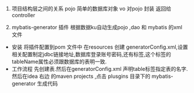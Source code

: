 1. 项目结构层之间的关系
pojo 简单的数据库对象
vo 对pojo 封装 返回给 controller

2. mybatis-generator 插件
根据数据ku自动生成pojo ,dao 和 mybatis 的xml 文件
- 安装
将插件配置到pom 文件中
在resources 创建 generatorConfig.xml,设置相关配置制定jdbc链接地址,数据库登录账号密码,还有<table/>标签,这个标签的tableName属性必须跟数据库的表明一致.
- 工作流程
先创建表.然后在generatorConfig.xml 声明table标签指定表的名字.然后在idea 右边 的maven projects ,点击 plusgins 目录下的 mybatis-generator 生成代码
